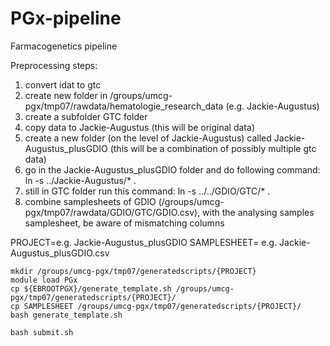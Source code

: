 # PGx-pipeline
Farmacogenetics pipeline

Preprocessing steps:
1. convert idat to gtc
2. create new folder in /groups/umcg-pgx/tmp07/rawdata/hematologie_research_data (e.g. Jackie-Augustus)
3. create a subfolder GTC folder
4. copy data to Jackie-Augustus	(this will be original data)
5. create a new folder (on the level of Jackie-Augustus) called Jackie-Augustus_plusGDIO (this will be a combination of	possibly multiple gtc data)
6. go in the Jackie-Augustus_plusGDIO folder and do following command: ln -s ../Jackie-Augustus/* .
7. still in GTC folder run this command: ln -s ../../GDIO/GTC/* .
8. combine samplesheets of GDIO (/groups/umcg-pgx/tmp07/rawdata/GDIO/GTC/GDIO.csv), with the analysing samples samplesheet, be aware of mismatching columns

PROJECT=e.g. Jackie-Augustus_plusGDIO
SAMPLESHEET= e.g. Jackie-Augustus_plusGDIO.csv
```
mkdir /groups/umcg-pgx/tmp07/generatedscripts/{PROJECT}
module load PGx
cp ${EBROOTPGX}/generate_template.sh /groups/umcg-pgx/tmp07/generatedscripts/{PROJECT}/
cp SAMPLESHEET /groups/umcg-pgx/tmp07/generatedscripts/{PROJECT}/
bash generate_template.sh

bash submit.sh

```

